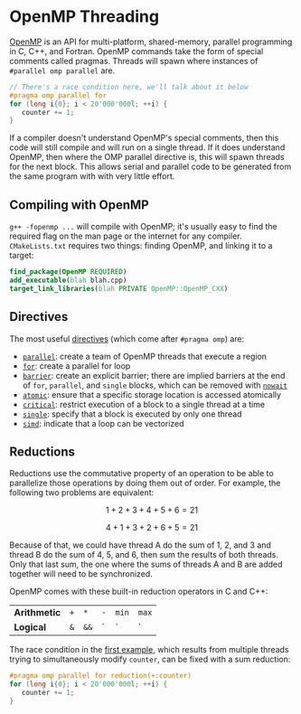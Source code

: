 ---
---

# OpenMP Threading

[OpenMP](https://www.openmp.org/) is an API for multi-platform, shared-memory, parallel programming in C, C++, and Fortran. OpenMP commands take the form of special comments called pragmas. Threads will spawn where instances of `#parallel omp parallel` are.

```c++
// There's a race condition here, we'll talk about it below
#pragma omp parallel for
for (long i{0}; i < 20'000'000l; ++i) {
   counter += 1;
}
```

If a compiler doesn't understand OpenMP's special comments, then this code will still compile and will run on a single thread. If it does understand OpenMP, then where the OMP parallel directive is, this will spawn threads for the next block. This allows serial and parallel code to be generated from the same program with with very little effort.



## Compiling with OpenMP

`g++ -fopenmp ...` will compile with OpenMP; it's usually easy to find the required flag on the man page or the internet for any compiler. `CMakeLists.txt` requires two things: finding OpenMP, and linking it to a target:

```cmake
find_package(OpenMP REQUIRED)
add_executable(blah blah.cpp)
target_link_libraries(blah PRIVATE OpenMP::OpenMP_CXX)
```


## Directives

The most useful [directives](https://www.openmp.org/spec-html/5.1/openmpch2.html#x30-290002) (which come after `#pragma omp`) are:

- [`parallel`](https://www.openmp.org/spec-html/5.1/openmpse14.html#x59-590002.6): create a team of OpenMP threads that execute a region
- [`for`](https://www.openmp.org/spec-html/5.1/openmpsu73.html#x103-1130002.16.1): create a parallel for loop
- [`barrier`](https://www.openmp.org/spec-html/5.1/openmpsu100.html#x133-1430002.19.2): create an explicit barrier; there are implied barriers at the end of `for`, `parallel`, and `single` blocks, which can be removed with [`nowait`](https://www.openmp.org/spec-html/5.2/openmpse94.html)
- [`atomic`](https://www.openmp.org/spec-html/5.1/openmpsu105.html#x138-1480002.19.7): ensure that a specific storage location is accessed atomically
- [`critical`](https://www.openmp.org/spec-html/5.1/openmpsu100.html#x133-1430002.19.2): restrict execution of a block to a single thread at a time
- [`single`](https://www.openmp.org/spec-html/5.1/openmpsu43.html#x67-670002.10.2): specify that a block is executed by only one thread
- [`simd`](https://www.openmp.org/spec-html/5.1/openmpsu49.html#x74-750002.11.5): indicate that a loop can be vectorized



## Reductions

Reductions use the commutative property of an operation to be able to parallelize those operations by doing them out of order. For example, the following two problems are equivalent:

$$1 + 2 + 3 + 4 + 5 + 6 = 21$$

$$4 + 1 + 3 + 2 + 6 + 5 = 21$$

Because of that, we could have thread A do the sum of 1, 2, and 3 and thread B do the sum of 4, 5, and 6, then sum the results of both threads. Only that last sum, the one where the sums of threads A and B are added together will need to be synchronized. 

OpenMP comes with these built-in reduction operators in C and C++:

|                |     |      |     |       |       |
| ---            | --- | ---  | --- | ---   | ---   |
| **Arithmetic** | `+` | `*`  | `-` | `min` | `max` |
| **Logical**    | `&` | `&&` | `|` | `||`  | `^`   |

The race condition in the [first example](#openmp-threading), which results from multiple threads trying to simultaneously modify `counter`, can be fixed with a sum reduction:

```c++
#pragma omp parallel for reduction(+:counter)
for (long i{0}; i < 20'000'000l; ++i) {
   counter += 1;
}
```
